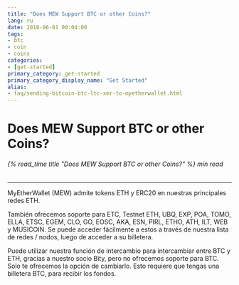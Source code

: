 ```yaml
---
title: "Does MEW Support BTC or other Coins?"
lang: ru
date: 2018-06-01 00:04:00
tags:
- btc
- coin
- coins
categories:
- [get-started]
primary_category: get-started
primary_category_display_name: "Get Started"
alias:
- faq/sending-bitcoin-btc-ltc-xmr-to-myetherwallet.html
---
```


# __Does MEW Support BTC or other Coins?__
###### {% read_time title "Does MEW Support BTC or other Coins?" %} min read
***

MyEtherWallet (MEW) admite tokens ETH y ERC20 en nuestras principales redes ETH.

También ofrecemos soporte para ETC, Testnet ETH, UBQ, EXP, POA, TOMO, ELLA, ETSC, EGEM, CLO, GO, EOSC, AKA, ESN, PIRL, ETHO, ATH, ILT, WEB y MUSICOIN. Se puede acceder fácilmente a estos a través de nuestra lista de redes / nodos, luego de acceder a su billetera.

Puede utilizar nuestra función de intercambio para intercambiar entre BTC y ETH, gracias a nuestro socio Bity, pero no ofrecemos soporte para BTC. Solo te ofrecemos la opción de cambiarlo. Esto requiere que tengas una billetera BTC, para recibir los fondos.
